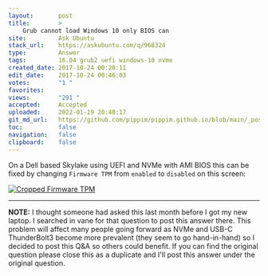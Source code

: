 ```yaml
---
layout:       post
title:        >
    Grub cannot load Windows 10 only BIOS can
site:         Ask Ubuntu
stack_url:    https://askubuntu.com/q/968324
type:         Answer
tags:         16.04 grub2 uefi windows-10 nvme
created_date: 2017-10-24 00:20:11
edit_date:    2017-10-24 00:46:03
votes:        "1 "
favorites:    
views:        "291 "
accepted:     Accepted
uploaded:     2022-01-19 20:40:17
git_md_url:   https://github.com/pippim/pippim.github.io/blob/main/_posts/2017/2017-10-24-Grub-cannot-load-Windows-10-only-BIOS-can.md
toc:          false
navigation:   false
clipboard:    false
---
```


On a Dell based Skylake using UEFI and NVMe with AMI BIOS this can be fixed by changing `Firmware TPM` from `enabled` to `disabled` on this screen:

[![Cropped Firmware TPM][1]][1]


----------

**NOTE:** I thought someone had asked this last month before I got my new laptop. I searched in vane for that question to post this answer there. This problem will affect many people going forward as NVMe and USB-C ThunderBolt3 become more prevalent (they seem to go hand-in-hand) so I decided to post this Q&A so others could benefit. If you can find the original question please close this as a duplicate and I'll post this answer under the original question.


  [1]: https://i.stack.imgur.com/6LTNd.jpg
